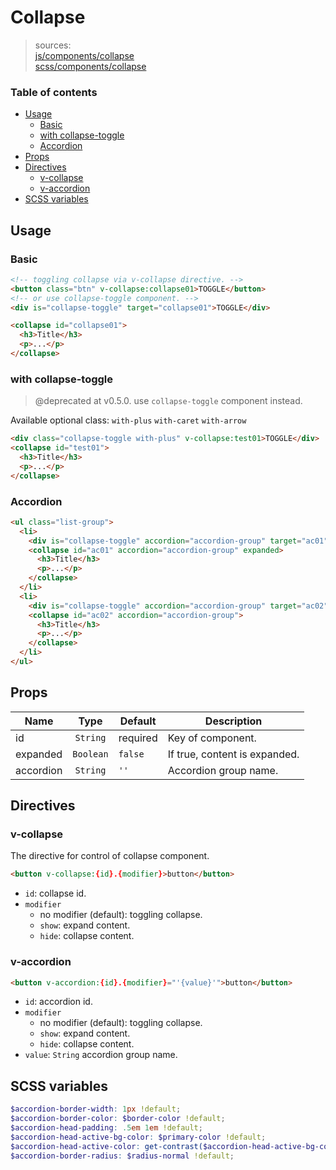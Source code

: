 # Collapse

> sources:  
[js/components/collapse](../../src/js/components/collapse.vue)  
[scss/components/collapse](../../src/scss/components/_collapse.scss)

### Table of contents

- [Usage](#usage)
  - [Basic](#basic)
  - [with collapse-toggle](#with-collapse-toggle)
  - [Accordion](#accordion)
- [Props](#props)
- [Directives](#directives)
  - [v-collapse](#v-collapse)
  - [v-accordion](#v-accordion)
- [SCSS variables](#scss-variables)

## Usage

### Basic

``` html
<!-- toggling collapse via v-collapse directive. -->
<button class="btn" v-collapse:collapse01>TOGGLE</button>
<!-- or use collapse-toggle component. -->
<div is="collapse-toggle" target="collapse01">TOGGLE</div>

<collapse id="collapse01">
  <h3>Title</h3>
  <p>...</p>
</collapse>
```

### with collapse-toggle

> @deprecated at v0.5.0. use `collapse-toggle` component instead.

Available optional class: `with-plus` `with-caret` `with-arrow`

``` html
<div class="collapse-toggle with-plus" v-collapse:test01>TOGGLE</div>
<collapse id="test01">
  <h3>Title</h3>
  <p>...</p>
</collapse>
```

### Accordion

``` html
<ul class="list-group">
  <li>
    <div is="collapse-toggle" accordion="accordion-group" target="ac01">Accordion One</div>
    <collapse id="ac01" accordion="accordion-group" expanded>
      <h3>Title</h3>
      <p>...</p>
    </collapse>
  </li>
  <li>
    <div is="collapse-toggle" accordion="accordion-group" target="ac02">Accordion One</div>
    <collapse id="ac02" accordion="accordion-group">
      <h3>Title</h3>
      <p>...</p>
    </collapse>
  </li>
</ul>
```

## Props

| Name | Type | Default | Description |
| ---- |:----:| ------- | ----------- |
| id | `String` | required | Key of component. |
| expanded | `Boolean` | `false` | If true, content is expanded. |
| accordion | `String` | `''` | Accordion group name. |

## Directives

### v-collapse

The directive for control of collapse component.

``` html
<button v-collapse:{id}.{modifier}>button</button>
```

- `id`: collapse id.
- `modifier`
  - no modifier (default): toggling collapse.
  - `show`: expand content.
  - `hide`: collapse content.

### v-accordion

``` html
<button v-accordion:{id}.{modifier}="'{value}'">button</button>
```

- `id`: accordion id.
- `modifier`
  - no modifier (default): toggling collapse.
  - `show`: expand content.
  - `hide`: collapse content.
- `value`: `String` accordion group name.

## SCSS variables

``` scss
$accordion-border-width: 1px !default;
$accordion-border-color: $border-color !default;
$accordion-head-padding: .5em 1em !default;
$accordion-head-active-bg-color: $primary-color !default;
$accordion-head-active-color: get-contrast($accordion-head-active-bg-color) !default;
$accordion-border-radius: $radius-normal !default;
```
